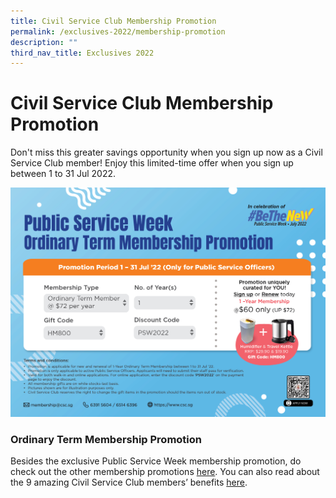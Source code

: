 ```yaml
---
title: Civil Service Club Membership Promotion
permalink: /exclusives-2022/membership-promotion
description: ""
third_nav_title: Exclusives 2022
---
```

# Civil Service Club Membership Promotion

Don't miss this greater savings opportunity when you sign up now as a Civil Service Club member! Enjoy this limited-time offer when you sign up between 1 to 31 Jul 2022.

![](/images/CSC_membership_promo_2022.jpg)

### Ordinary Term Membership Promotion

 

Besides the exclusive Public Service Week membership promotion, do check out the other membership promotions [here](https://www.csc.sg/Civil-Service-Club-Membership-Promotions). You can also read about the 9 amazing Civil Service Club members’ benefits [here](https://www.csc.sg/Civil-Service-Club-Membership-General-Information).